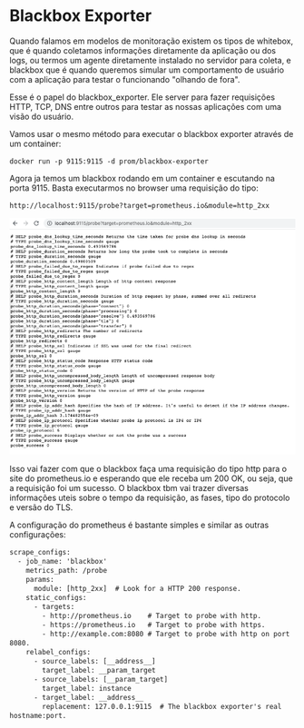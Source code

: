 # Blackbox Exporter

Quando falamos em modelos de monitoração existem os tipos de whitebox, que é quando coletamos informações diretamente da aplicação ou dos logs, ou termos um agente diretamente instalado no servidor para coleta, e blackbox que é quando queremos simular um comportamento de usuário com a aplicação para testar o funcionando "olhando de fora".

Esse é o papel do blackbox_exporter. Ele server para fazer requisições HTTP, TCP, DNS entre outros para testar as nossas aplicações com uma visão do usuário.

Vamos usar o mesmo método para executar o blackbox exporter através de um container:

```
docker run -p 9115:9115 -d prom/blackbox-exporter
```

Agora ja temos um blackbox rodando em um container e escutando na porta 9115. Basta executarmos no browser uma requisição do tipo:

```
http://localhost:9115/probe?target=prometheus.io&module=http_2xx
```

![blackbox](/05_exporters/images/blackbox.png "Blackbox Exporter")

Isso vai fazer com que o blackbox faça uma requisição do tipo http para o site do prometheus.io e esperando que ele receba um 200 OK, ou seja, que a requisição foi um sucesso. O blackbox tbm vai trazer diversas informações uteis sobre o tempo da requisição, as fases, tipo do protocolo e versão do TLS.

A configuração do prometheus é bastante simples e similar as outras configurações:

```
scrape_configs:
  - job_name: 'blackbox'
    metrics_path: /probe
    params:
      module: [http_2xx]  # Look for a HTTP 200 response.
    static_configs:
      - targets:
        - http://prometheus.io    # Target to probe with http.
        - https://prometheus.io   # Target to probe with https.
        - http://example.com:8080 # Target to probe with http on port 8080.
    relabel_configs:
      - source_labels: [__address__]
        target_label: __param_target
      - source_labels: [__param_target]
        target_label: instance
      - target_label: __address__
        replacement: 127.0.0.1:9115  # The blackbox exporter's real hostname:port.
```
